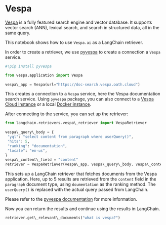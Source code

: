 # Vespa

[Vespa](https://vespa.ai/) is a fully featured search engine and vector database. It supports vector search (ANN), lexical search, and search in structured data, all in the same query.

This notebook shows how to use `Vespa.ai` as a LangChain retriever.

In order to create a retriever, we use [pyvespa](https://pyvespa.readthedocs.io/en/latest/index.html) to
create a connection a `Vespa` service.

```python
#!pip install pyvespa  

```

```python
from vespa.application import Vespa  
  
vespa\_app = Vespa(url="https://doc-search.vespa.oath.cloud")  

```

This creates a connection to a `Vespa` service, here the Vespa documentation search service.
Using `pyvespa` package, you can also connect to a
[Vespa Cloud instance](https://pyvespa.readthedocs.io/en/latest/deploy-vespa-cloud.html)
or a local
[Docker instance](https://pyvespa.readthedocs.io/en/latest/deploy-docker.html).

After connecting to the service, you can set up the retriever:

```python
from langchain.retrievers.vespa\_retriever import VespaRetriever  
  
vespa\_query\_body = {  
 "yql": "select content from paragraph where userQuery()",  
 "hits": 5,  
 "ranking": "documentation",  
 "locale": "en-us",  
}  
vespa\_content\_field = "content"  
retriever = VespaRetriever(vespa\_app, vespa\_query\_body, vespa\_content\_field)  

```

This sets up a LangChain retriever that fetches documents from the Vespa application.
Here, up to 5 results are retrieved from the `content` field in the `paragraph` document type,
using `doumentation` as the ranking method. The `userQuery()` is replaced with the actual query
passed from LangChain.

Please refer to the [pyvespa documentation](https://pyvespa.readthedocs.io/en/latest/getting-started-pyvespa.html#Query)
for more information.

Now you can return the results and continue using the results in LangChain.

```python
retriever.get\_relevant\_documents("what is vespa?")  

```
